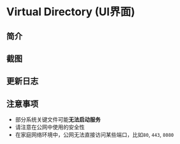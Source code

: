 # Virtual Directory (UI界面)

## 简介

## 截图

## 更新日志

## 注意事项

- 部分系统关键文件可能**无法启动服务**
- 请注意在公网中使用的安全性
- 在家庭网络环境中，公网无法直接访问某些端口，比如`80`, `443`, `8080`